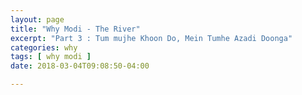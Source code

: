 ```yaml
---
layout: page
title: "Why Modi - The River"
excerpt: "Part 3 : Tum mujhe Khoon Do, Mein Tumhe Azadi Doonga"
categories: why
tags: [ why modi ]
date: 2018-03-04T09:08:50-04:00

---
```

